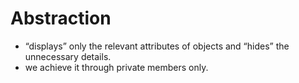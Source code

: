 # Abstraction 
- “displays” only the relevant attributes of objects and “hides” the unnecessary details.
- we achieve it through private members only.
